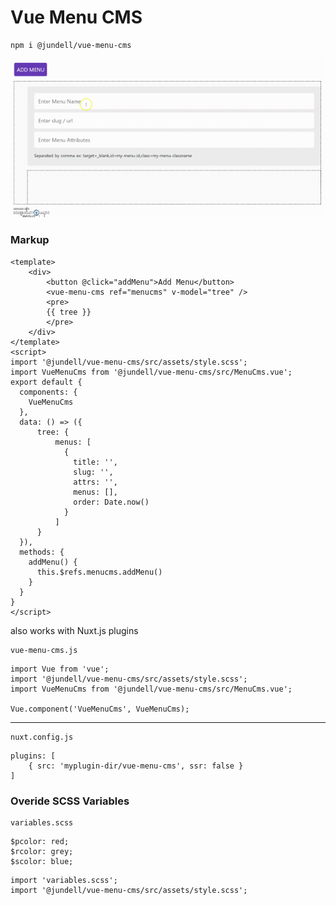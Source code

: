 # Vue Menu CMS

```
npm i @jundell/vue-menu-cms
```

![](https://raw.githubusercontent.com/jundellagbo/vue-menu-cms/master/cms.gif)

### Markup

```
<template>
    <div>
        <button @click="addMenu">Add Menu</button>
        <vue-menu-cms ref="menucms" v-model="tree" />
        <pre>
        {{ tree }}
        </pre>
    </div>
</template>
<script>
import '@jundell/vue-menu-cms/src/assets/style.scss';
import VueMenuCms from '@jundell/vue-menu-cms/src/MenuCms.vue';
export default {
  components: {
    VueMenuCms
  },
  data: () => ({
      tree: {
          menus: [
            {
              title: '',
              slug: '',
              attrs: '',
              menus: [],
              order: Date.now()
            }
          ]
      }
  }),
  methods: {
    addMenu() {
      this.$refs.menucms.addMenu()
    }
  }
}
</script>
```

also works with Nuxt.js plugins


```
vue-menu-cms.js
```

```
import Vue from 'vue';
import '@jundell/vue-menu-cms/src/assets/style.scss';
import VueMenuCms from '@jundell/vue-menu-cms/src/MenuCms.vue';

Vue.component('VueMenuCms', VueMenuCms);
```

------

```
nuxt.config.js
```

```
plugins: [
    { src: 'myplugin-dir/vue-menu-cms', ssr: false }
]
```

### Overide SCSS Variables

```
variables.scss
```

```
$pcolor: red;
$rcolor: grey;
$scolor: blue;
```

```
import 'variables.scss';
import '@jundell/vue-menu-cms/src/assets/style.scss';
```
